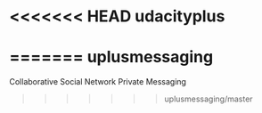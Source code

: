 <<<<<<< HEAD
udacityplus
===========
=======
uplusmessaging
==============

Collaborative Social Network Private Messaging
>>>>>>> uplusmessaging/master
